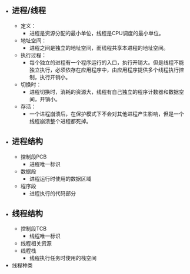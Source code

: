 - ## 进程/线程
	- 定义：
		- 进程是资源分配的最小单位，线程是CPU调度的最小单位。
	- 地址空间：
		- 进程之间是独立的地址空间，而线程共享本进程的地址空间。
	- 执行过程：
		- 每个独立的进程有一个程序运行的入口，执行开销大。但是线程不能独立执行，必须依存在应用程序中，由应用程序提供多个线程执行控制，执行开销小。
	- 切换时：
		- 进程切换时，消耗的资源大，线程有自己独立的程序计数器和数据空间，开销小。
	- 存活：
		- 一个进程崩溃后，在保护模式下不会对其他进程产生影响，但是一个线程崩溃整个进程都死掉。
- ## 进程结构
	- 控制段PCB
		- 进程唯一标识
	- 数据段
		- 进程运行时使用的数据区域
	- 程序段
		- 进程执行的代码部分
- ## 线程结构
	- 控制段TCB
		- 线程唯一标识
	- 线程相关资源
	- 线程栈
		- 线程执行任务时使用的栈空间
- 线程种类